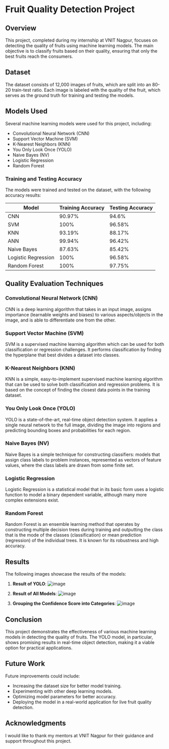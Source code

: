# Fruit Quality Detection Project

## Overview

This project, completed during my internship at VNIT Nagpur, focuses on detecting the quality of fruits using machine learning models. The main objective is to classify fruits based on their quality, ensuring that only the best fruits reach the consumers.

## Dataset

The dataset consists of 12,000 images of fruits, which are split into an 80-20 train-test ratio. Each image is labeled with the quality of the fruit, which serves as the ground truth for training and testing the models.

## Models Used

Several machine learning models were used for this project, including:

- Convolutional Neural Network (CNN)
- Support Vector Machine (SVM)
- K-Nearest Neighbors (KNN)
- You Only Look Once (YOLO)
- Naive Bayes (NV)
- Logistic Regression
- Random Forest 

### Training and Testing Accuracy

The models were trained and tested on the dataset, with the following accuracy results:

| Model               | Training Accuracy | Testing Accuracy |
|---------------------|-------------------|------------------|
| CNN                 | 90.97%            | 94.6%            |
| SVM                 | 100%              | 96.58%           |
| KNN                 | 93.19%            | 88.17%           |
| ANN                 | 99.94%            | 96.42%           |
| Naive Bayes         | 87.63%            | 85.42%           |
| Logistic Regression | 100%              | 96.58%           |
| Random Forest       | 100%              | 97.75%           |

## Quality Evaluation Techniques

### Convolutional Neural Network (CNN)

CNN is a deep learning algorithm that takes in an input image, assigns importance (learnable weights and biases) to various aspects/objects in the image, and is able to differentiate one from the other.

### Support Vector Machine (SVM)

SVM is a supervised machine learning algorithm which can be used for both classification or regression challenges. It performs classification by finding the hyperplane that best divides a dataset into classes.

### K-Nearest Neighbors (KNN)

KNN is a simple, easy-to-implement supervised machine learning algorithm that can be used to solve both classification and regression problems. It is based on the concept of finding the closest data points in the training dataset.

### You Only Look Once (YOLO)

YOLO is a state-of-the-art, real-time object detection system. It applies a single neural network to the full image, dividing the image into regions and predicting bounding boxes and probabilities for each region.

### Naive Bayes (NV)

Naive Bayes is a simple technique for constructing classifiers: models that assign class labels to problem instances, represented as vectors of feature values, where the class labels are drawn from some finite set.

### Logistic Regression

Logistic Regression is a statistical model that in its basic form uses a logistic function to model a binary dependent variable, although many more complex extensions exist.

### Random Forest
Random Forest is an ensemble learning method that operates by constructing multiple decision trees during training and outputting the class that is the mode of the classes (classification) or mean prediction (regression) of the individual trees. It is known for its robustness and high accuracy.

## Results

The following images showcase the results of the models:

1. **Result of YOLO**:
   ![image](https://github.com/user-attachments/assets/07aa9358-ca4f-48c1-8198-476706847164)<!-- .element height="500" width="500" -->

2. **Result of All Models**:
  ![image](https://github.com/user-attachments/assets/118ba5ba-c6cc-4e37-90b7-683eb76173e0)<!-- .element height="500" width="500" -->

3. **Grouping the Confidence Score into Categories**:
  ![image](https://github.com/user-attachments/assets/f8400b94-887e-434a-a72d-f0b84af03a74)<!-- .element height="500" width="500" -->

## Conclusion

This project demonstrates the effectiveness of various machine learning models in detecting the quality of fruits. The YOLO model, in particular, shows promising results in real-time object detection, making it a viable option for practical applications.

## Future Work

Future improvements could include:

- Increasing the dataset size for better model training.
- Experimenting with other deep learning models.
- Optimizing model parameters for better accuracy.
- Deploying the model in a real-world application for live fruit quality detection.

## Acknowledgments

I would like to thank my mentors at VNIT Nagpur for their guidance and support throughout this project.

